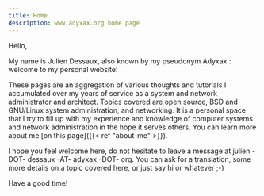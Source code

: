 ```yaml
---
title: Home
description: www.adyxax.org home page
---
```

Hello,

My name is Julien Dessaux, also known by my pseudonym Adyxax : welcome to my personal website!

These pages are an aggregation of various thoughts and tutorials I accumulated over my years of service as a system and network administrator and architect. Topics covered are open source, BSD and GNU/Linux system administration, and networking. It is a personal space that I try to fill up with my experience and knowledge of computer systems and network administration in the hope it serves others. You can learn more about me [on this page]({{< ref "about-me" >}}).

I hope you feel welcome here, do not hesitate to leave a message at julien -DOT- dessaux -AT- adyxax -DOT- org. You can ask for a translation, some more details on a topic covered here, or just say hi or whatever ;-)

Have a good time!
